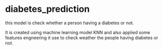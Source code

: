 # diabetes_prediction
this model is check whether a person having a diabetes or not.

It is created using machine learning model KNN and also applied some features engneering 
it use to check weather the people having diabetes or not.
